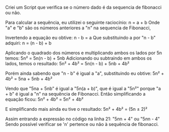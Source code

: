 Criei um Script que verifica se o número dado é da sequencia de fibonacci ou não.

Para calcular a sequência, eu utilizei o seguinte raciocínio:
n = a + b
Onde "a" e "b" são os números anteriores a "n" na sequencia de Fibonacci,

Invertendo a equação eu obtive: n - b = a 
Que substituindo a por "n - b" adquiri: n = (n - b) + b

Aplicando o quadrado dos números e multiplicando ambos os lados por 5n temos: 5n² = 5n(n - b) + 5nb
Adicionando ou subtraindo em ambos os lados, temos o resultado: 5n² + 4b² = 5n(n - b) + 5nb + 4b²

Porém ainda sabendo que "n - b" é igual a "a", substituindo eu obtive: 5n² + 4b² = 5na + 5nb + 4b²

Vendo que "5na + 5nb" é igual a "5n(a + b)", que é igual a "5n²" porque "a + b" é igual a "n" na sequência de Fibonacci. Então simplificando a equação ficou: 5n² + 4b² = 5n² + 4b²

E simplificando mais ainda eu tive o resultado: 5n² + 4b² = (5n ± 2)²

Assim entrando a expressão no código na linha 21: "5*n*n + 4" ou "5*n*n - 4"
Sendo possível verificar se 'n' pertence ou não à sequência de fibonacci.
